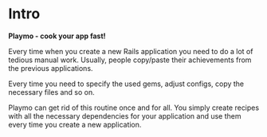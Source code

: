 # Intro

__Playmo - cook your app fast!__

Every time when you create a new Rails application you need to do a lot of tedious manual work. Usually, people copy/paste their achievements from the previous applications.

Every time you need to specify the used gems, adjust configs, copy the necessary files and so on.

Playmo can get rid of this routine once and for all. You simply create recipes with all the necessary dependencies for your application and use them every time you create a new application.
